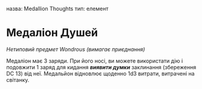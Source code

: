 назва: Medallion Thoughts тип: елемент

# Медаліон Душей
_Нетиповий предмет Wondrous (вимагає приєднання)_

Медаліон має 3 заряди. При його носі, ви можете використати дію і подовжити 1 заряд для кидання **_виявити думки_** заклинання (збереження DC 13) від неї. Медальйон відновлює щоденно 1d3 витрати, витрачені на світанку. 